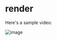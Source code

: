 # render

Here's a sample video:

![image](https://github.com/YourUsername/YourRepo/blob/master/public/image/yourimage.png)
